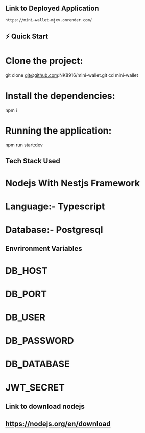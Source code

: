 
## Link to Deployed Application
  ``https://mini-wallet-mjxv.onrender.com/``

## ⚡ Quick Start
  # Clone the project:
  git clone git@github.com:NK8916/mini-wallet.git
  cd mini-wallet

  # Install the dependencies:
  npm i

  # Running the application:
  npm run start:dev

## Tech Stack Used
  # Nodejs With Nestjs Framework
  # Language:- Typescript
  # Database:- Postgresql

## Envrironment Variables
  # DB_HOST
  # DB_PORT
  # DB_USER
  # DB_PASSWORD
  # DB_DATABASE
  # JWT_SECRET

## Link to download nodejs
  ## https://nodejs.org/en/download

